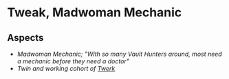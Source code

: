 # Tweak, Madwoman Mechanic

## Aspects
* *Madwoman Mechanic; "With so many Vault Hunters around, most need a mechanic before they need a doctor"*
* *Twin and working cohort of [Twerk](Twerk.md)*